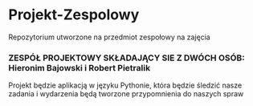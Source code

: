 # Projekt-Zespolowy
Repozytorium utworzone na przedmiot zespołowy na zajęcia
### ZESPÓŁ PROJEKTOWY SKŁADAJĄCY SIE Z DWÓCH OSÓB: Hieronim Bajowski i Robert Pietralik


Projekt będzie aplikacją w języku Pythonie, która będzie śledzić nasze zadania i wydarzenia będą tworzone przypomnienia do naszych spraw

